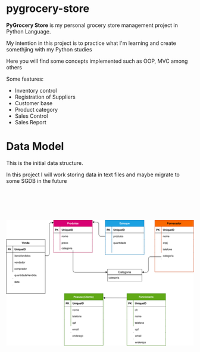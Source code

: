 # pygrocery-store

**PyGrocery Store** is my personal grocery store management project in Python Language.

My intention in this project is to practice what I'm learning and create somethjing with my Python studies

Here you will find some concepts implemented such as OOP, MVC among others

Some features:

- Inventory control
- Registration of Suppliers
- Customer base
- Product category
- Sales Control
- Sales Report

# Data Model

This is the initial data structure.

In this project I will work storing data in text files and maybe migrate to some SGDB in the future

<br />
<br />
<br />
<br />
<center>

![datamodel](dataModel.drawio.svg)

</center>